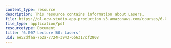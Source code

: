 ```yaml
---
content_type: resource
description: This resource contains information about Lasers.
file: https://ol-ocw-studio-app-production.s3.amazonaws.com/courses/6-007-electromagnetic-energy-from-motors-to-lasers-spring-2011/ee52dfaa762a772439436b6317cf2808_MIT6_007S11_lec50.pdf
file_type: application/pdf
resourcetype: Document
title: '6.007 Lecture 50: Lasers'
uid: ee52dfaa-762a-7724-3943-6b6317cf2808
---
```

